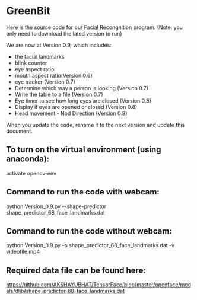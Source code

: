 # GreenBit

Here is the source code for our Facial Recongnition program. (Note: you only need to download the lated version to run)

We are now at Version 0.9, which includes:
  - the facial landmarks
  - blink counter
  - eye aspect ratio
  - mouth aspect ratio(Version 0.6)
  - eye tracker (Version 0.7)
  - Determine which way a person is looking (Version 0.7)
  - Write the table to a file (Version 0.7)
  - Eye timer to see how long eyes are closed (Version 0.8)
  - Display if eyes are opened or closed (Version 0.8)
  - Head movement - Nod Direction (Version 0.9)
  
When you update the code, rename it to the next version and update this document.

## To turn on the virtual environment (using anaconda):
activate opencv-env
## Command to run the code with webcam:  
python Version_0.9.py --shape-predictor shape_predictor_68_face_landmarks.dat
## Command to run the code without webcam:  
python Version_0.9.py -p shape_predictor_68_face_landmarks.dat -v videofile.mp4
## Required data file can be found here:
https://github.com/AKSHAYUBHAT/TensorFace/blob/master/openface/models/dlib/shape_predictor_68_face_landmarks.dat
